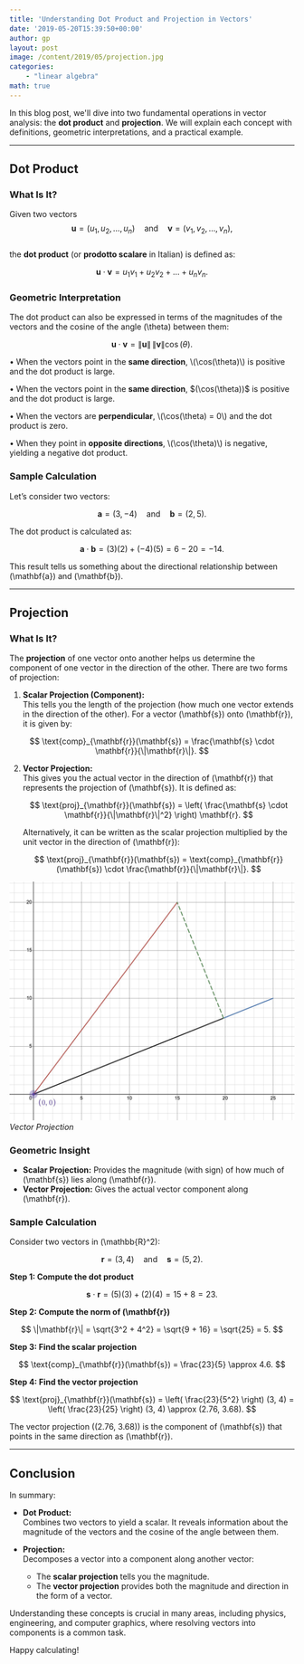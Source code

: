 ```yaml
---
title: 'Understanding Dot Product and Projection in Vectors'
date: '2019-05-20T15:39:50+00:00'
author: gp
layout: post
image: /content/2019/05/projection.jpg
categories:
    - "linear algebra"
math: true
---
```


In this blog post, we'll dive into two fundamental operations in vector analysis: the
**dot product** and **projection**. We will explain each concept with definitions, 
geometric interpretations, and a practical example.

---

## Dot Product

### What Is It?

Given two vectors  
$$
\mathbf{u} = (u_1, u_2, \dots, u_n) \quad \text{and} \quad \mathbf{v} = (v_1, v_2, \dots, v_n),
$$  
the **dot product** (or **prodotto scalare** in Italian) is defined as:

$$
\mathbf{u} \cdot \mathbf{v} = u_1 v_1 + u_2 v_2 + \dots + u_n v_n.
$$

### Geometric Interpretation

The dot product can also be expressed in terms of the magnitudes of the vectors and the cosine of the angle \(\theta\) between them:

$$
\mathbf{u} \cdot \mathbf{v} = \|\mathbf{u}\| \, \|\mathbf{v}\| \cos(\theta).
$$

<p>&#8226;  When the vectors point in the <strong>same direction</strong>, \(\cos(\theta)\) is positive and the dot product is large.</p>
<p>&#8226;  When the vectors point in the <strong>same direction</strong>, $(\cos(\theta))$ is positive and the dot product is large.</p>

<p>&#8226;  When the vectors are <strong>perpendicular</strong>, \(\cos(\theta) = 0\) and the dot product is zero.</p>
<p>&#8226;  When they point in <strong>opposite directions</strong>, \(\cos(\theta)\) is negative, yielding a negative dot product.</p>

### Sample Calculation

Let’s consider two vectors:

$$
\mathbf{a} = (3, -4) \quad \text{and} \quad \mathbf{b} = (2, 5).
$$

The dot product is calculated as:

$$
\mathbf{a} \cdot \mathbf{b} = (3)(2) + (-4)(5) = 6 - 20 = -14.
$$

This result tells us something about the directional relationship between \(\mathbf{a}\) and \(\mathbf{b}\).

---

## Projection

### What Is It?

The **projection** of one vector onto another helps us determine the component of one vector in the direction of the other. There are two forms of projection:

1. **Scalar Projection (Component):**  
   This tells you the length of the projection (how much one vector extends in the direction of the other). For a vector \(\mathbf{s}\) onto \(\mathbf{r}\), it is given by:
   
  $$
   \text{comp}_{\mathbf{r}}(\mathbf{s}) = \frac{\mathbf{s} \cdot \mathbf{r}}{\|\mathbf{r}\|}.
  $$

2. **Vector Projection:**  
   This gives you the actual vector in the direction of \(\mathbf{r}\) that represents the projection of \(\mathbf{s}\). It is defined as:
   
   $$
   \text{proj}_{\mathbf{r}}(\mathbf{s}) = \left( \frac{\mathbf{s} \cdot \mathbf{r}}{\|\mathbf{r}\|^2} \right) \mathbf{r}.
  $$
   
   Alternatively, it can be written as the scalar projection multiplied by the unit vector in the direction of \(\mathbf{r}\):
   
   $$
   \text{proj}_{\mathbf{r}}(\mathbf{s}) = \text{comp}_{\mathbf{r}}(\mathbf{s}) \cdot \frac{\mathbf{r}}{\|\mathbf{r}\|}.
  $$

![](/content/2019/05/projection.jpg)
_Vector Projection_

### Geometric Insight

- **Scalar Projection:** Provides the magnitude (with sign) of how much of \(\mathbf{s}\) lies along \(\mathbf{r}\).
- **Vector Projection:** Gives the actual vector component along \(\mathbf{r}\).

### Sample Calculation

Consider two vectors in \(\mathbb{R}^2\):

$$
\mathbf{r} = (3, 4) \quad \text{and} \quad \mathbf{s} = (5, 2).
$$

**Step 1: Compute the dot product**

$$
\mathbf{s} \cdot \mathbf{r} = (5)(3) + (2)(4) = 15 + 8 = 23.
$$

**Step 2: Compute the norm of \(\mathbf{r}\)**

$$
\|\mathbf{r}\| = \sqrt{3^2 + 4^2} = \sqrt{9 + 16} = \sqrt{25} = 5.
$$

**Step 3: Find the scalar projection**

$$
\text{comp}_{\mathbf{r}}(\mathbf{s}) = \frac{23}{5} \approx 4.6.
$$

**Step 4: Find the vector projection**

$$
\text{proj}_{\mathbf{r}}(\mathbf{s}) = \left( \frac{23}{5^2} \right) (3, 4) = \left( \frac{23}{25} \right) (3, 4) \approx (2.76, 3.68).
$$

The vector projection \((2.76, 3.68)\) is the component of \(\mathbf{s}\) that points in the same direction as \(\mathbf{r}\).

---

## Conclusion

In summary:

- **Dot Product:**  
  Combines two vectors to yield a scalar. It reveals information about the magnitude of the vectors and the cosine of the angle between them.

- **Projection:**  
  Decomposes a vector into a component along another vector:
  - The **scalar projection** tells you the magnitude.
  - The **vector projection** provides both the magnitude and direction in the form of a vector.

Understanding these concepts is crucial in many areas, including physics, engineering, and computer graphics, where resolving vectors into components is a common task.

Happy calculating!

